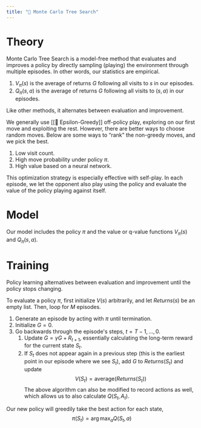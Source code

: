 ```yaml
---
title: "🎲 Monte Carlo Tree Search"
---
```

# Theory
Monte Carlo Tree Search is a model-free method that evaluates and improves a policy by directly sampling (playing) the environment through multiple episodes. In other words, our statistics are empirical.
1. $V_\pi(s)$ is the average of returns $G$ following all visits to $s$ in our episodes.
2. $Q_\pi(s, a)$ is the average of returns $G$ following all visits to $(s, a)$ in our episodes.

Like other methods, it alternates between evaluation and improvement.

We generally use [[🧧 Epsilon-Greedy]] off-policy play, exploring on our first move and exploiting the rest. However, there are better ways to choose random moves. Below are some ways to “rank” the non-greedy moves, and we pick the best.
1. Low visit count.
2. High move probability under policy $\pi$.
3. High value based on a neural network.

This optimization strategy is especially effective with self-play. In each episode, we let the opponent also play using the policy and evaluate the value of the policy playing against itself.

# Model
Our model includes the policy $\pi$ and the value or q-value functions $V_\pi(s)$ and $Q_{\pi}(s, a)$.

# Training
Policy learning alternatives between evaluation and improvement until the policy stops changing.

To evaluate a policy $\pi$, first initialize $V(s)$ arbitrarily, and let $Returns(s)$ be an empty list. Then, loop for $M$ episodes.
1. Generate an episode by acting with $\pi$ until termination.
2. Initialize $G = 0$.
3. Go backwards through the episode's steps, $t = T-1, \ldots, 0$.
	1. Update $G = \gamma G + R_{t+1}$, essentially calculating the long-term reward for the current state $S_t$.
	2. If $S_t$ does not appear again in a previous step (this is the earliest point in our episode where we see $S_t$), add $G$ to $Returns(S_t)$ and update $$V(S_t) = \text{average}(Returns(S_t))$$
The above algorithm can also be modified to record actions as well, which allows us to also calculate $Q(S_t, A_t)$.

Our new policy will greedily take the best action for each state, $$\pi(S_t) = \arg\max_a Q(S_t, a)$$